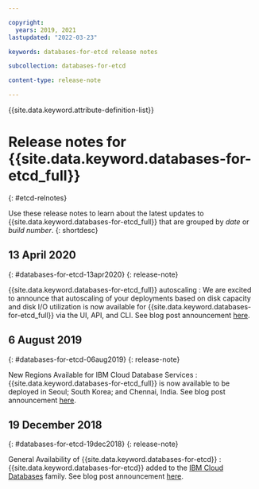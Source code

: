 ```yaml
---

copyright:
  years: 2019, 2021
lastupdated: "2022-03-23"

keywords: databases-for-etcd release notes

subcollection: databases-for-etcd

content-type: release-note

---
```


<!-- keywords values above are place holders. Actual values should be pulled from the release notes entries. -->

{{site.data.keyword.attribute-definition-list}}

<!-- You must add the release-note content type in your attribute definitions AND to each release note H2. This will ensure that the release note entry is pulled into the notifications library. -->

# Release notes for {{site.data.keyword.databases-for-etcd_full}}
{: #etcd-relnotes}

<!-- The title of your H1 should be Release notes for _service-name_, where _service-name_ is the non-trademarked short version keyref. Include your service name as a search keyword at the top of your Markdown file. See the example keywords above. -->

Use these release notes to learn about the latest updates to {{site.data.keyword.databases-for-etcd_full}} that are grouped by _date_ or _build number_.
{: shortdesc}

## 13 April 2020
{: #databases-for-etcd-13apr2020}
{: release-note}

{{site.data.keyword.databases-for-etcd_full}} autoscaling
:  We are excited to announce that autoscaling of your deployments based on disk capacity and disk I/O utilization is now available for {{site.data.keyword.databases-for-etcd_full}} via the UI, API, and CLI. See blog post announcement [here](https://www.ibm.com/cloud/blog/announcements/ibm-cloud-databases-portfolio-introduces-autoscaling).

## 6 August 2019
{: #databases-for-etcd-06aug2019}
{: release-note}

New Regions Available for IBM Cloud Database Services
:  {{site.data.keyword.databases-for-etcd_full}} is now available to be deployed in Seoul; South Korea; and Chennai, India. See blog post announcement [here](https://www.ibm.com/cloud/blog/announcements/new-regions-available-for-ibm-cloud-database-services).

## 19 December 2018
{: #databases-for-etcd-19dec2018}
{: release-note}

General Availability of {{site.data.keyword.databases-for-etcd}}
:  {{site.data.keyword.databases-for-etcd}} added to the [IBM Cloud Databases](https://www.ibm.com/cloud/databases) family. See blog post announcement [here](https://www.ibm.com/cloud/blog/ibm-cloud-databases-for-etcd-elasticsearch-and-messages-for-rabbitmq-are-now-generally-available).
